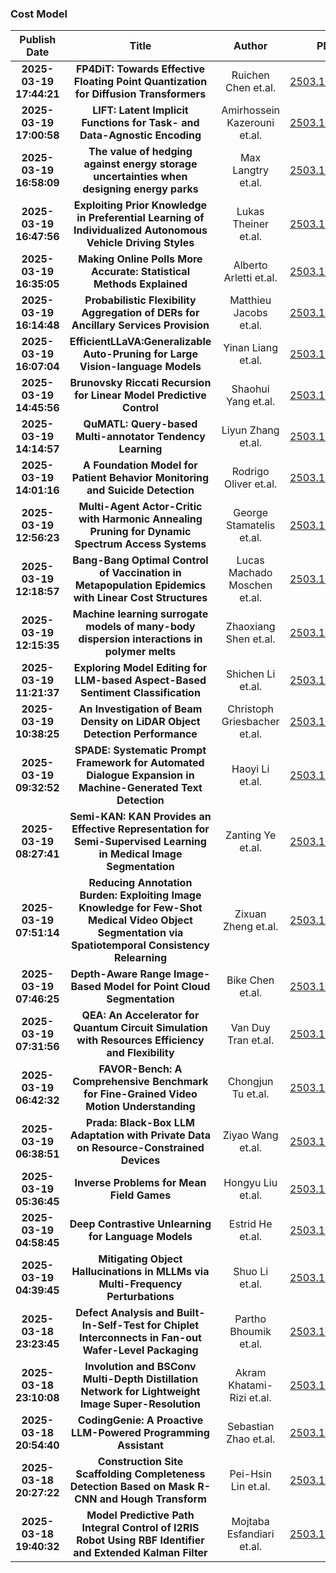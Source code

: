 
### Cost Model
|Publish Date|Title|Author|PDF|Code|
| :---: | :---: | :---: | :---: | :---: |
|**2025-03-19 17:44:21**|**FP4DiT: Towards Effective Floating Point Quantization for Diffusion   Transformers**|Ruichen Chen et.al.|[2503.15465v1](http://arxiv.org/abs/2503.15465v1)|null|
|**2025-03-19 17:00:58**|**LIFT: Latent Implicit Functions for Task- and Data-Agnostic Encoding**|Amirhossein Kazerouni et.al.|[2503.15420v1](http://arxiv.org/abs/2503.15420v1)|null|
|**2025-03-19 16:58:09**|**The value of hedging against energy storage uncertainties when designing   energy parks**|Max Langtry et.al.|[2503.15416v1](http://arxiv.org/abs/2503.15416v1)|null|
|**2025-03-19 16:47:56**|**Exploiting Prior Knowledge in Preferential Learning of Individualized   Autonomous Vehicle Driving Styles**|Lukas Theiner et.al.|[2503.15407v1](http://arxiv.org/abs/2503.15407v1)|null|
|**2025-03-19 16:35:05**|**Making Online Polls More Accurate: Statistical Methods Explained**|Alberto Arletti et.al.|[2503.15395v1](http://arxiv.org/abs/2503.15395v1)|null|
|**2025-03-19 16:14:48**|**Probabilistic Flexibility Aggregation of DERs for Ancillary Services   Provision**|Matthieu Jacobs et.al.|[2503.15378v1](http://arxiv.org/abs/2503.15378v1)|null|
|**2025-03-19 16:07:04**|**EfficientLLaVA:Generalizable Auto-Pruning for Large Vision-language   Models**|Yinan Liang et.al.|[2503.15369v1](http://arxiv.org/abs/2503.15369v1)|null|
|**2025-03-19 14:45:56**|**Brunovsky Riccati Recursion for Linear Model Predictive Control**|Shaohui Yang et.al.|[2503.15271v1](http://arxiv.org/abs/2503.15271v1)|null|
|**2025-03-19 14:14:57**|**QuMATL: Query-based Multi-annotator Tendency Learning**|Liyun Zhang et.al.|[2503.15237v1](http://arxiv.org/abs/2503.15237v1)|null|
|**2025-03-19 14:01:16**|**A Foundation Model for Patient Behavior Monitoring and Suicide Detection**|Rodrigo Oliver et.al.|[2503.15221v1](http://arxiv.org/abs/2503.15221v1)|null|
|**2025-03-19 12:56:23**|**Multi-Agent Actor-Critic with Harmonic Annealing Pruning for Dynamic   Spectrum Access Systems**|George Stamatelis et.al.|[2503.15172v1](http://arxiv.org/abs/2503.15172v1)|null|
|**2025-03-19 12:18:57**|**Bang-Bang Optimal Control of Vaccination in Metapopulation Epidemics   with Linear Cost Structures**|Lucas Machado Moschen et.al.|[2503.15154v1](http://arxiv.org/abs/2503.15154v1)|null|
|**2025-03-19 12:15:35**|**Machine learning surrogate models of many-body dispersion interactions   in polymer melts**|Zhaoxiang Shen et.al.|[2503.15149v1](http://arxiv.org/abs/2503.15149v1)|null|
|**2025-03-19 11:21:37**|**Exploring Model Editing for LLM-based Aspect-Based Sentiment   Classification**|Shichen Li et.al.|[2503.15117v1](http://arxiv.org/abs/2503.15117v1)|null|
|**2025-03-19 10:38:25**|**An Investigation of Beam Density on LiDAR Object Detection Performance**|Christoph Griesbacher et.al.|[2503.15087v1](http://arxiv.org/abs/2503.15087v1)|null|
|**2025-03-19 09:32:52**|**SPADE: Systematic Prompt Framework for Automated Dialogue Expansion in   Machine-Generated Text Detection**|Haoyi Li et.al.|[2503.15044v1](http://arxiv.org/abs/2503.15044v1)|[link](https://github.com/AngieYYF/SPADE-customer-service-dialogue)|
|**2025-03-19 08:27:41**|**Semi-KAN: KAN Provides an Effective Representation for Semi-Supervised   Learning in Medical Image Segmentation**|Zanting Ye et.al.|[2503.14983v1](http://arxiv.org/abs/2503.14983v1)|null|
|**2025-03-19 07:51:14**|**Reducing Annotation Burden: Exploiting Image Knowledge for Few-Shot   Medical Video Object Segmentation via Spatiotemporal Consistency Relearning**|Zixuan Zheng et.al.|[2503.14958v1](http://arxiv.org/abs/2503.14958v1)|[link](https://github.com/MedAITech/RAB)|
|**2025-03-19 07:46:25**|**Depth-Aware Range Image-Based Model for Point Cloud Segmentation**|Bike Chen et.al.|[2503.14955v1](http://arxiv.org/abs/2503.14955v1)|null|
|**2025-03-19 07:31:56**|**QEA: An Accelerator for Quantum Circuit Simulation with Resources   Efficiency and Flexibility**|Van Duy Tran et.al.|[2503.14951v1](http://arxiv.org/abs/2503.14951v1)|null|
|**2025-03-19 06:42:32**|**FAVOR-Bench: A Comprehensive Benchmark for Fine-Grained Video Motion   Understanding**|Chongjun Tu et.al.|[2503.14935v1](http://arxiv.org/abs/2503.14935v1)|null|
|**2025-03-19 06:38:51**|**Prada: Black-Box LLM Adaptation with Private Data on   Resource-Constrained Devices**|Ziyao Wang et.al.|[2503.14932v1](http://arxiv.org/abs/2503.14932v1)|null|
|**2025-03-19 05:36:45**|**Inverse Problems for Mean Field Games**|Hongyu Liu et.al.|[2503.14914v1](http://arxiv.org/abs/2503.14914v1)|null|
|**2025-03-19 04:58:45**|**Deep Contrastive Unlearning for Language Models**|Estrid He et.al.|[2503.14900v1](http://arxiv.org/abs/2503.14900v1)|null|
|**2025-03-19 04:39:45**|**Mitigating Object Hallucinations in MLLMs via Multi-Frequency   Perturbations**|Shuo Li et.al.|[2503.14895v1](http://arxiv.org/abs/2503.14895v1)|null|
|**2025-03-18 23:23:45**|**Defect Analysis and Built-In-Self-Test for Chiplet Interconnects in   Fan-out Wafer-Level Packaging**|Partho Bhoumik et.al.|[2503.14784v1](http://arxiv.org/abs/2503.14784v1)|null|
|**2025-03-18 23:10:08**|**Involution and BSConv Multi-Depth Distillation Network for Lightweight   Image Super-Resolution**|Akram Khatami-Rizi et.al.|[2503.14779v1](http://arxiv.org/abs/2503.14779v1)|null|
|**2025-03-18 20:54:40**|**CodingGenie: A Proactive LLM-Powered Programming Assistant**|Sebastian Zhao et.al.|[2503.14724v1](http://arxiv.org/abs/2503.14724v1)|[link](https://github.com/sebzhao/CodingGenie/andvideodemosareavailableathttps://sebzhao.github.io/CodingGenie/)|
|**2025-03-18 20:27:22**|**Construction Site Scaffolding Completeness Detection Based on Mask R-CNN   and Hough Transform**|Pei-Hsin Lin et.al.|[2503.14716v1](http://arxiv.org/abs/2503.14716v1)|null|
|**2025-03-18 19:40:32**|**Model Predictive Path Integral Control of I2RIS Robot Using RBF   Identifier and Extended Kalman Filter**|Mojtaba Esfandiari et.al.|[2503.14684v1](http://arxiv.org/abs/2503.14684v1)|null|
